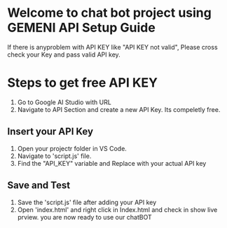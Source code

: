 
# Welcome to chat bot project using GEMENI API Setup Guide

If there is anyproblem with API KEY like "API KEY not valid", Please cross check your Key and pass valid API key.

# Steps to get free API KEY

1. Go to Google AI Studio with URL
2. Navigate to API Section and create a new API Key. Its compeletly free.

## Insert your API Key

1. Open your projectr folder in VS Code.
2. Navigate to 'script.js' file.
3. Find the "API_KEY" variable and Replace with your actual API key

## Save and Test
1. Save the 'script.js' file after adding your API key
2. Open 'index.html' and right click in Index.html and check in show live prview. you are now ready to use our chatBOT
